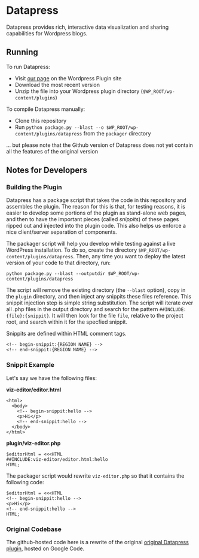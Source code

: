 Datapress
=========

Datapress provides rich, interactive data visualization and sharing capabilities for Wordpress blogs.

Running
-------

To run Datapress:

   * Visit [our page](https://wordpress.org/extend/plugins/datapress/) on the Wordpress Plugin site
   * Download the most recent version
   * Unzip the file into your Wordpress plugin directory (`$WP_ROOT/wp-content/plugins`)

To compile Datapress manually:

   * Clone this repository
   * Run `python package.py --blast --o $WP_ROOT/wp-content/plugins/datapress` from the `packager` directory

... but please note that the Github version of Datapress does not yet contain all the features of the original version

Notes for Developers
--------------------

### Building the Plugin

Datapress has a package script that takes the code in this repository and assembles the plugin. The reason for this is that, for testing reasons, it is easier to develop some portions of the plugin as stand-alone web pages, and then to have the important pieces (called *snippits*) of these pages ripped out and injected into the plugin code. This also helps us enforce a nice client/server separation of components.

The packager script will help you develop while testing against a live WordPress installation. To do so, create the directory `$WP_ROOT/wp-content/plugins/datapress`. Then, any time you want to deploy the latest version of your code to that directory, run:

    python package.py --blast --outputdir $WP_ROOT/wp-content/plugins/datapress

The script will remove the existing directory (the `--blast` option), copy in the `plugin` directory, and then inject any snippits these files reference. This snippit injection step is simple string substitution. The script will iterate over all .php files in the output directory and search for the pattern `##INCLUDE:{file}:{snippit}`. It will then look for the file `file`, relative to the project root, and search within it for the specfied snippit. 

Snippits are defined within HTML comment tags.
    
    <!-- begin-snippit:{REGION NAME} -->
    <!-- end-snippit:{REGION NAME} -->

### Snippit Example

Let's say we have the following files:

**viz-editor/editor.html**

    <html>
      <body>
        <!-- begin-snippit:hello -->
        <p>Hi</p>
        <!-- end-snippit:hello -->
      </body>
    </html>

**plugin/viz-editor.php**

    $editorHtml = <<<HTML
    ##INCLUDE:viz-editor/editor.html:hello
    HTML;

The packager script would rewrite `viz-editor.php` so that it contains the following code:

    $editorHtml = <<<HTML
    <!-- begin-snippit:hello -->
    <p>Hi</p>
    <!-- end-snippit:hello -->
    HTML;

### Original Codebase

The github-hosted code here is a rewrite of the original [original Datapress plugin](http://code.google.com/p/datapress), hosted on Google Code.
